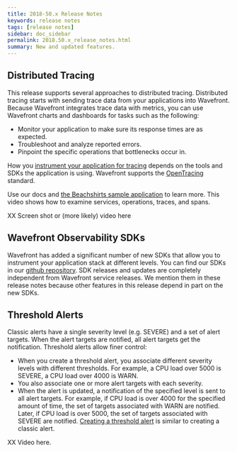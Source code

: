 ```yaml
---
title: 2018-50.x Release Notes
keywords: release notes
tags: [release notes]
sidebar: doc_sidebar
permalink: 2018.50.x_release_notes.html
summary: New and updated features.
---
```



## Distributed Tracing

This release supports several approaches to distributed tracing. Distributed tracing starts with sending trace data from your applications into Wavefront. Because Wavefront integrates trace data with metrics, you can use Wavefront charts and dashboards for tasks such as the following:

* Monitor your application to make sure its response times are as expected.
* Troubleshoot and analyze reported errors.
* Pinpoint the specific operations that bottlenecks occur in.

How you [instrument your application for tracing](tracing_instrumenting_frameworks.html) depends on the tools and SDKs the application is using. Wavefront supports the [OpenTracing](https://opentracing.io/) standard.

Use our docs and [the Beachshirts sample application](https://github.com/wavefrontHQ/hackathon/tree/master/distributed-tracing) to learn more. This video shows how to examine services, operations, traces, and spans.  

XX Screen shot or (more likely) video here

## Wavefront Observability SDKs

Wavefront has added a significant number of new SDKs that allow you to instrument your application stack at different levels. You can find our SDKs in our [github repository](https://github.com/wavefrontHQ). SDK releases and updates are completely independent from Wavefront service releases. We mention them in these release notes because other features in this release depend in part on the new SDKs.

## Threshold Alerts

Classic alerts have a single severity level (e.g. SEVERE) and a set of alert targets. When the alert targets are notified, all alert targets get the notification. Threshold alerts allow finer control:
* When you create a threshold alert, you associate different severity levels with different thresholds. For example, a CPU load over 5000 is SEVERE, a CPU load over 4000 is WARN.
* You also associate one or more alert targets with each severity.
* When the alert is updated, a notification of the specified level is sent to all alert targets. For example, if CPU load is over 4000 for the specified amount of time, the set of targets associated with WARN are notified. Later, if CPU load is over 5000, the set of targets associated with SEVERE are notified.
[Creating a threshold alert](http://docs-sandbox-a.wavefront.com/alerts.html#creating-a-threshold-alert) is similar to creating a classic alert.

XX Video here.
